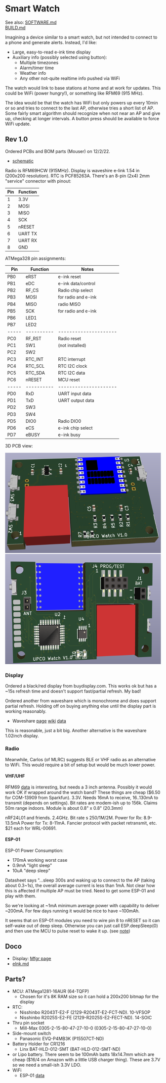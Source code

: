 # Smart Watch

See also:  [SOFTWARE.md](SOFTWARE.md)
<br> [BUILD.md](BUILD.md)

Imagining a device similar to a smart watch, but not intended to
connect to a phone and generate alerts.  Instead, I'd like:

* Large, easy-to-read e-ink time display
* Auxiliary info (possibly selected using button):
   * Multiple timezones
   * Alarm/timer time
   * Weather info
   * Any other not-quite realtime info pushed via WiFi

The watch would link to base stations at home and at work for updates.
This could be WiFi (power hungry!), or something like RFM69 (915 MHz).

The idea would be that the watch has WiFi but only powers up every 10min or
so and tries to connect to the last AP, otherwise tries a short list of AP.
Some fairly smart algorithm should recognize when not near an AP and give up,
checking at longer intervals.  A button press should be available to force
WiFi update.

## Rev 1.0

Ordered PCBs and BOM parts (Mouser) on 12/2/22.  

* [schematic](watch-pcb/watch-sch.pdf)

Radio is RFM69HCW (915MHz).  Display is waveshire e-link 1.54 in
(200x200 resolution).  RTC is PCF85263A.
There's an 8-pin (2x4) 2mm "service" connector with pinout:

| Pin | Function |
|-----|----------|
| 1   | 3.3V     |
| 2   | MOSI     |
| 3   | MISO     |
| 4   | SCK      |
| 5   | nRESET   |
| 6   | UART TX  |
| 7   | UART RX  |
| 8   | GND      |

ATMega328 pin assignments:

| Pin | Function | Notes               |
|-----|----------|---------------------|
| PB0 | eRST     | e-ink reset         |
| PB1 | eDC      | e-ink data/control  |
| PB2 | RF_CS    | Radio chip select   |
| PB3 | MOSI     | for radio and e-ink |
| PB4 | MISO     | radio MISO          |
| PB5 | SCK      | for radio and e-ink |
| PB6 | LED1     |                     |
| PB7 | LED2     |                     |
|-----|----------|---------------------|
| PC0 | RF_RST   | Radio reset         |
| PC1 | SW1      | (not installed)     |
| PC2 | SW2      |                     |
| PC3 | RTC_INT  | RTC interrupt       |
| PC4 | RTC_SCL  | RTC I2C clock       |
| PC5 | RTC_SDA  | RTC I2C data        |
| PC6 | nRESET   | MCU reset           |
|-----|----------|---------------------|
| PD0 | RxD      | UART input data     |
| PD1 | TxD      | UART output data    |
| PD2 | SW3      |                     |
| PD3 | SW4      |                     |
| PD5 | DIO0     | Radio DIO0          |
| PD6 | eCS      | e-ink chip select   |
| PD7 | eBUSY    | e-ink busy          |


3D PCB view: 

![front](pix/rev1-3D-pcb_top.png) ![back](pix/rev1-3D-pcb_bot.png)



### Display

Ordered a black/red display from buydisplay.com.  This works ok but has
a ~15s refresh time and doesn't support fast/partial refresh.  My bad!

Ordered another from waveshare which is monochrome and does support
partial refresh.  Holding off on buying anything else until the display
part is working reasonably.

* Waveshare [page](https://www.waveshare.com/product/displays/e-paper/1.54inch-e-paper-module.htm?___SID=U)
[wiki](https://www.waveshare.com/wiki/1.54inch_e-Paper_Module) [data](https://www.waveshare.com/w/upload/e/e5/1.54inch_e-paper_V2_Datasheet.pdf)

This is reasonable, just a bit big.  Another alternative is the waveshare
1.02inch display.

### Radio

Meanwhile, Carlos (of MLRC) suggests BLE or VHF radio as an alternative
to WiFi.  This would require a bit of setup but would be much lower power.

#### VHF/UHF

RFM69 [data](https://cdn.sparkfun.com/datasheets/Wireless/General/RFM69HCW-V1.1.pdf) is 
interesting, but needs a 3 inch antenna.  Possibly it would work
OK if wrapped around the watch band?  These things are cheap ($6.50 for COM-13909 from
Sparkfun).  3.3V.  Needs 16mA to receive, 16..130mA to transmit (depends on settings).
Bit rates are modem-ish up to 156k.  Claims 50m range indoors.
Module is about 0.8" x 0.8" (20.3mm)

nRF24L01 and friends.  2.4GHz.  Bit rate s 250/1M/2M.  Power for Rx:
8.9-13.5mA Power for Tx: 8-11mA.  Fancier protocol with packet
retransmit, etc.  $21 each for WRL-00691.

#### ESP-01

ESP-01 Power Consumption:  
* 170mA working worst case
* 0.9mA "light sleep"
* 10uA "deep sleep"

Datasheet says "...sleep 300s and waking up to connect to the AP
(taking about 0.3~1s), the overall average current is less than 1mA.
Not clear how this is affected if multiple AP must be tried.  Need
to get some ESP-01 and play with them.

So we're looking at ~1mA minimum average power with capability to
deliver ~200mA.  For few days running it would be nice to have
~100mAh.

It seems that on ESP-01 modules you need to wire pin 8 to nRESET so it
can self-wake out of deep sleep.  Otherwise you can just call
ESP.deepSleep(0) and then use the MCU to pulse reset to wake it up.
(see
[note](https://www.tech-spy.co.uk/2019/04/enable-deep-sleep-esp-01/))



## Doco

* Display: [Mfgr page](https://www.buydisplay.com/red-1-54-inch-e-ink-display-module-200x200-for-arduino-raspberry-pi)
* [eInk.md](eInk.md)

## Parts?

* MCU:  ATMega1281-16AUR (64-TQFP)
   * Chosen for it's 8K RAM size so it can hold a 200x200 bitmap for the display
* RTC: 
   * Nisshinbo R2043T-E2-F (2129-R2043T-E2-FCT-ND).  10-VFSOP
   * Nisshinbo R2025S-E2-FE (2129-R2025S-E2-FECT-ND).  14-SOIC
* Thru pin socket
   * Mill-Max 0305-2-15-80-47-27-10-0  (0305-2-15-80-47-27-10-0)
* Side-mount switch
   * Panasonic EVQ-P4MB3K (P15507CT-ND)
* Battery Holder for CR1216
   * Linx BAT-HLD-012-SMT (BAT-HLD-012-SMT-ND)
* or Lipo battery.  There seem to be 100mAh batts 18x14.7mm which are
  cheap ($16/4 on Amazon with a little USB charger thing).  These are
  3.7V so we need a small-ish 3.3V LDO.
* WiFi
   * ESP-01 [data](https://www.microchip.ua/wireless/esp01.pdf)


